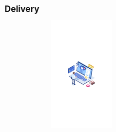 # Delivery

<p align="center">
  <img src="Delivery Screenshots/Screenshot_2021-01-05-14-38-39-153_emad.foody.png" width="200" title="Splash Screen">
</p>
